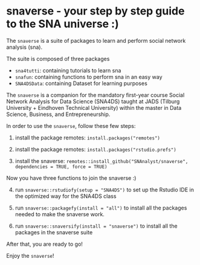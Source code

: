 # snaverse - your step by step guide to the SNA universe :)

The `snaverse` is a suite of packages to learn and perform social network analysis (sna). 

The suite is composed of three packages
- `sna4tutti`: containing tutorials to learn sna
- `snafun`: containing functions to perform sna in an easy way
- `SNA4DSData`: containing Dataset for learning purposes

The `snaverse` is a companion for the mandatory first-year course Social Network Analysis for Data Science (SNA4DS) taught at JADS (Tilburg University + Eindhoven Technical University) within the master in Data Science, Business, and Entrepreneurship.

In order to use the `snaverse`, follow these few steps: 

1) install the package remotes: `install.packages("remotes")`

2) install the package remotes: `install.packages("rstudio.prefs")`

3) install the snaverse: `remotes::install_github("SNAnalyst/snaverse", dependencies = TRUE, force = TRUE)`


Now you have three functions to join the snaverse :)

4) run `snaverse::rstudiofy(setup = "SNA4DS")` to set up the Rstudio IDE in the optimized way for the SNA4DS class

5) run `snaverse::packagefy(install = "all")` to install all the packages needed to make the snaverse work.

6) run `snaverse::snaversify(install = "snaverse")` to install all the packages in the snaverse suite

After that, you are ready to go! 

Enjoy the `snaverse`!

